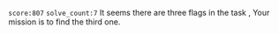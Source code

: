 `score:807` `solve_count:7`
It seems there are three flags in the task , Your mission is to find the third one.
